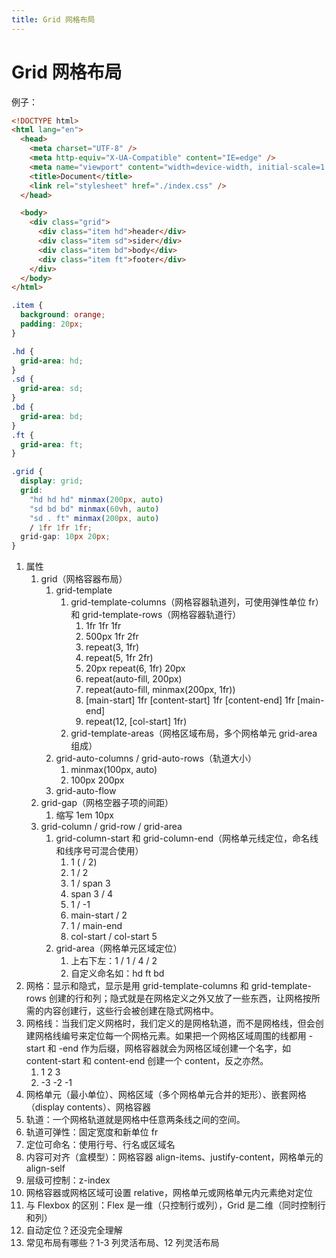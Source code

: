 ```yaml
---
title: Grid 网格布局
---
```


# Grid 网格布局

例子：

```html
<!DOCTYPE html>
<html lang="en">
  <head>
    <meta charset="UTF-8" />
    <meta http-equiv="X-UA-Compatible" content="IE=edge" />
    <meta name="viewport" content="width=device-width, initial-scale=1.0" />
    <title>Document</title>
    <link rel="stylesheet" href="./index.css" />
  </head>

  <body>
    <div class="grid">
      <div class="item hd">header</div>
      <div class="item sd">sider</div>
      <div class="item bd">body</div>
      <div class="item ft">footer</div>
    </div>
  </body>
</html>
```

```css
.item {
  background: orange;
  padding: 20px;
}

.hd {
  grid-area: hd;
}
.sd {
  grid-area: sd;
}
.bd {
  grid-area: bd;
}
.ft {
  grid-area: ft;
}

.grid {
  display: grid;
  grid:
    "hd hd hd" minmax(200px, auto)
    "sd bd bd" minmax(60vh, auto)
    "sd . ft" minmax(200px, auto)
    / 1fr 1fr 1fr;
  grid-gap: 10px 20px;
}
```

1. 属性
   1. grid（网格容器布局）
      1. grid-template
         1. grid-template-columns（网格容器轨道列，可使用弹性单位 fr）和 grid-template-rows（网格容器轨道行）
            1. 1fr 1fr 1fr
            2. 500px 1fr 2fr
            3. repeat(3, 1fr)
            4. repeat(5, 1fr 2fr)
            5. 20px repeat(6, 1fr) 20px
            6. repeat(auto-fill, 200px)
            7. repeat(auto-fill, minmax(200px, 1fr))
            8. [main-start] 1fr [content-start] 1fr [content-end] 1fr [main-end]
            9. repeat(12, [col-start] 1fr)
         2. grid-template-areas（网格区域布局，多个网格单元 grid-area 组成）
      2. grid-auto-columns / grid-auto-rows（轨道大小）
         1. minmax(100px, auto)
         2. 100px 200px
      3. grid-auto-flow
   2. grid-gap（网格空器子项的间距）
      1. 缩写 1em 10px
   3. grid-column / grid-row / grid-area
      1. grid-column-start 和 grid-column-end（网格单元线定位，命名线和线序号可混合使用）
         1. 1 ( / 2)
         2. 1 / 2
         3. 1 / span 3
         4. span 3 / 4
         5. 1 / -1
         6. main-start / 2
         7. 1 / main-end
         8. col-start / col-start 5
      2. grid-area（网格单元区域定位）
         1. 上右下左：1 / 1 / 4 / 2
         2. 自定义命名如：hd ft bd
2. 网格：显示和隐式，显示是用 grid-template-columns 和 grid-template-rows 创建的行和列；隐式就是在网格定义之外又放了一些东西，让网格按所需的内容创建行，这些行会被创建在隐式网格中。
3. 网格线：当我们定义网格时，我们定义的是网格轨道，而不是网格线，但会创建网格线编号来定位每一个网格元素。如果把一个网格区域周围的线都用 -start 和 -end 作为后缀，网格容器就会为网格区域创建一个名字，如 content-start 和 content-end 创建一个 content，反之亦然。
   1. 1 2 3
   2. -3 -2 -1
4. 网格单元（最小单位）、网格区域（多个网格单元合并的矩形）、嵌套网格（display contents）、网格容器
5. 轨道：一个网格轨道就是网格中任意两条线之间的空间。
6. 轨道可弹性：固定宽度和新单位 fr
7. 定位可命名：使用行号、行名或区域名
8. 内容可对齐（盒模型）：网格容器 align-items、justify-content，网格单元的 align-self
9. 层级可控制：z-index
10. 网格容器或网格区域可设置 relative，网格单元或网格单元内元素绝对定位
11. 与 Flexbox 的区别：Flex 是一维（只控制行或列），Grid 是二维（同时控制行和列）
12. 自动定位？还没完全理解
13. 常见布局有哪些？1-3 列灵活布局、12 列灵活布局
